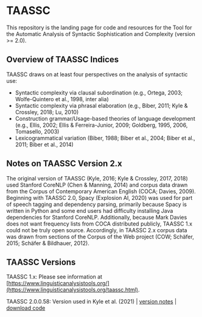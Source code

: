 # TAASSC
This repository is the landing page for code and resources for the Tool for the Automatic Analysis of Syntactic Sophistication and Complexity (version >= 2.0).

## Overview of TAASSC Indices
TAASSC draws on at least four perspectives on the analysis of syntactic use:
- Syntactic complexity via clausal subordination (e.g., Ortega, 2003; Wolfe-Quintero et al., 1998, inter alia)
- Syntactic complexity via phrasal elaboration (e.g., Biber, 2011; Kyle & Crossley, 2018; Lu, 2010)
- Construction grammar/Usage-based theories of language development (e.g., Ellis, 2002; Ellis & Ferreira-Junior, 2009; Goldberg, 1995, 2006, Tomasello, 2003)
- Lexicogrammatical variation (Biber, 1988; Biber et al., 2004; Biber et al., 2011; Biber et al., 2014)

## Notes on TAASSC Version 2.x
The original version of TAASSC (Kyle, 2016; Kyle & Crossley, 2017, 2018) used Stanford CoreNLP (Chen & Manning, 2014) and corpus data drawn from the Corpus of Contemporary American English (COCA; Davies, 2009). Beginning with TAASSC 2.0, Spacy (Explosion AI, 2020) was used for part of speech tagging and dependency parsing, primarily because Spacy is written in Python and some end users had difficulty installing Java dependencies for Stanford CoreNLP. Additionally, because Mark Davies does not want frequency lists from COCA distributed publicly, TAASSC 1.x could not be truly open source. Accordingly, in TAASSC 2.x corpus data was drawn from sections of the Corpus of the Web project (COW; Schäfer, 2015; Schäfer & Bildhauer, 2012).

## TAASSC Versions

TAASSC 1.x: Please see information at [https://www.linguisticanalysistools.org/](https://www.linguisticanalysistools.org/taassc.html).

TAASSC 2.0.0.58: Version used in Kyle et al. (2021) | [version notes](https://github.com/kristopherkyle/TAASSC/blob/main/pub_versions/TAASSC%202.0.0.58/README.md) | [download code](https://github.com/kristopherkyle/TAASSC/raw/main/pub_versions/TAASSC%202.0.0.58.zip)

